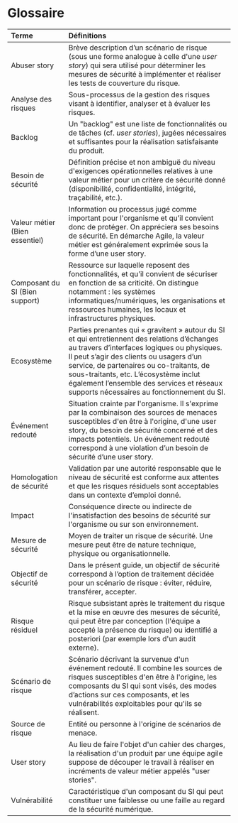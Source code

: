 # Glossaire

| Terme | Définitions |
| :--- | :--- |
| Abuser story | Brève description d’un scénario de risque (sous une forme analogue à celle d'une *user story*) qui sera utilisé pour déterminer les mesures de sécurité à implémenter et réaliser les tests de couverture du risque. |
| Analyse des risques | Sous-processus de la gestion des risques visant à identifier, analyser et à évaluer les risques. |
| Backlog | Un "backlog" est une liste de fonctionnalités ou de tâches (cf. *user stories*), jugées nécessaires et suffisantes pour la réalisation satisfaisante du produit. |
| Besoin de sécurité | Définition précise et non ambiguë du niveau d'exigences opérationnelles relatives à une valeur métier pour un critère de sécurité donné \(disponibilité, confidentialité, intégrité, traçabilité, etc.\). |
| Valeur métier \(Bien essentiel\) | Information ou processus jugé comme important pour l'organisme et qu’il convient donc de protéger. On appréciera ses besoins de sécurité. En démarche Agile, la valeur métier est généralement exprimée sous la forme d’une user story. |
| Composant du SI \(Bien support\) | Ressource sur laquelle reposent des fonctionnalités, et qu’il convient de sécuriser en fonction de sa criticité. On distingue notamment : les systèmes informatiques/numériques, les organisations et ressources humaines, les locaux et infrastructures physiques. |
| Ecosystème | Parties prenantes qui « gravitent » autour du SI et qui entretiennent des relations d’échanges au travers d’interfaces logiques ou physiques. Il peut s’agir des clients ou usagers d’un service, de partenaires ou co-traitants, de sous-traitants, etc. L’écosystème inclut également l’ensemble des services et réseaux supports nécessaires au fonctionnement du SI. |
| Événement redouté | Situation crainte par l'organisme. Il s'exprime par la combinaison des sources de menaces susceptibles d'en être à l'origine, d'une user story, du besoin de sécurité concerné et des impacts potentiels. Un événement redouté correspond à une violation d’un besoin de sécurité d’une user story. |
| Homologation de sécurité | Validation par une autorité responsable que le niveau de sécurité est conforme aux attentes et que les risques résiduels sont acceptables dans un contexte d’emploi donné. |
| Impact | Conséquence directe ou indirecte de l'insatisfaction des besoins de sécurité sur l'organisme ou sur son environnement. |
| Mesure de sécurité | Moyen de traiter un risque de sécurité. Une mesure peut être de nature technique, physique ou organisationnelle. |
| Objectif de sécurité | Dans le présent guide, un objectif de sécurité correspond à l’option de traitement décidée pour un scénario de risque : éviter, réduire, transférer, accepter. |
| Risque résiduel | Risque subsistant après le traitement du risque et la mise en œuvre des mesures de sécurité, qui peut être par conception \(l'équipe a accepté la présence du risque\) ou identifié a posteriori \(par exemple lors d'un audit externe\). |
| Scénario de risque | Scénario décrivant la survenue d'un événement redouté. Il combine les sources de risques susceptibles d'en être à l'origine, les composants du SI qui sont visés, des modes d’actions sur ces composants, et les vulnérabilités exploitables pour qu'ils se réalisent. |
| Source de risque | Entité ou personne à l'origine de scénarios de menace. |
| User story | Au lieu de faire l'objet d'un cahier des charges, la réalisation d'un produit par une équipe agile suppose de découper le travail à réaliser en incréments de valeur métier appelés "user stories". |
| Vulnérabilité | Caractéristique d'un composant du SI qui peut constituer une faiblesse ou une faille au regard de la sécurité numérique. |


